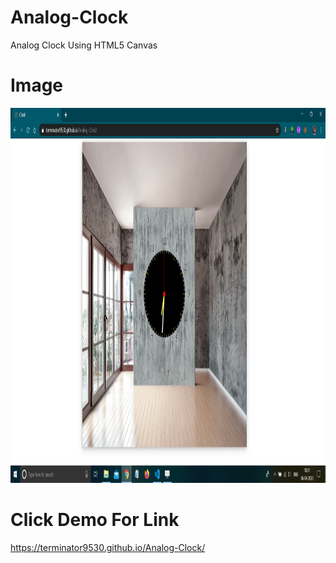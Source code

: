 # Analog-Clock

Analog Clock Using HTML5 Canvas
# Image

<center><img src="./img/clock.gif" width="1000" height="600"></center>

# Click Demo For Link
https://terminator9530.github.io/Analog-Clock/